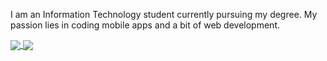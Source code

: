 I am an Information Technology student currently pursuing my degree. My passion lies in coding mobile apps and a bit of web development.

<a href="https://github.com/sep-ae">
  <img align="center" src="https://github-readme-stats.vercel.app/api?username=sep-ae&count_private=true&show_icons=true&theme=chartreuse-dark" />
</a>
<a href="https://github.com/sep-ae">
  <img align="center" src="https://github-readme-stats.vercel.app/api/top-langs/?username=sep-ae&layout=compact&theme=chartreuse-dark&langs_count=8" />
</a>
